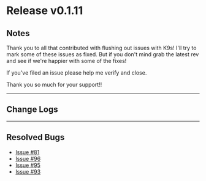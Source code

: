 # Release v0.1.11

## Notes

Thank you to all that contributed with flushing out issues with K9s! I'll try
to mark some of these issues as fixed. But if you don't mind grab the latest
rev and see if we're happier with some of the fixes!

If you've filed an issue please help me verify and close.

Thank you so much for your support!!

---

## Change Logs

---

## Resolved Bugs

* [Issue #81](https://github.com/kswapd/k11s/issues/81)
* [Issue #96](https://github.com/kswapd/k11s/issues/96)
* [Issue #95](https://github.com/kswapd/k11s/issues/95)
* [Issue #93](https://github.com/kswapd/k11s/issues/93)
